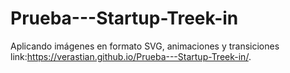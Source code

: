 # Prueba---Startup-Treek-in
Aplicando imágenes en formato SVG, animaciones y transiciones
link:https://verastian.github.io/Prueba---Startup-Treek-in/.
